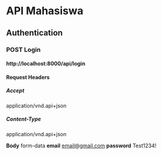 # API Mahasiswa

## Authentication
### POST **Login**
#### http://localhost:8000/api/login

#### **Request Headers**
##### **Accept**
application/vnd.api+json

##### **Content-Type**
application/vnd.api+json

**Body** form-data
**email** email@gmail.com
**password** Test1234!
